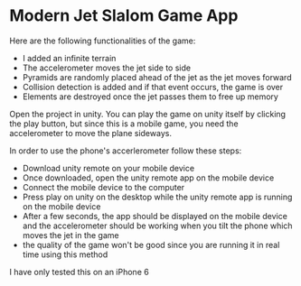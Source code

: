 # Modern Jet Slalom Game App

Here are the following functionalities of the game:
- I added an infinite terrain
- The accelerometer moves the jet side to side
- Pyramids are randomly placed ahead of the jet as the jet moves forward
- Collision detection is added and if that event occurs, the game is over
- Elements are destroyed once the jet passes them to free up memory

Open the project in unity. You can play the game on unity itself by clicking the play button, but since this is a
mobile game, you need the accelerometer to move the plane sideways.

In order to use the phone's accerlerometer follow these steps:
- Download unity remote on your mobile device
- Once downloaded, open the unity remote app on the mobile device
- Connect the mobile device to the computer
- Press play on unity on the desktop while the unity remote app is running on the mobile device
- After a few seconds, the app should be displayed on the mobile device and the accelerometer should be working when you tilt the phone which moves the jet in the game
- the quality of the game won't be good since you are running it in real time using this method

I have only tested this on an iPhone 6

